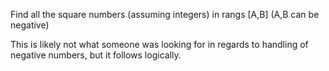 Find all the square numbers (assuming integers) in rangs [A,B] (A,B can be negative)

This is likely not what someone was looking for in regards to handling of negative
numbers, but it follows logically.

